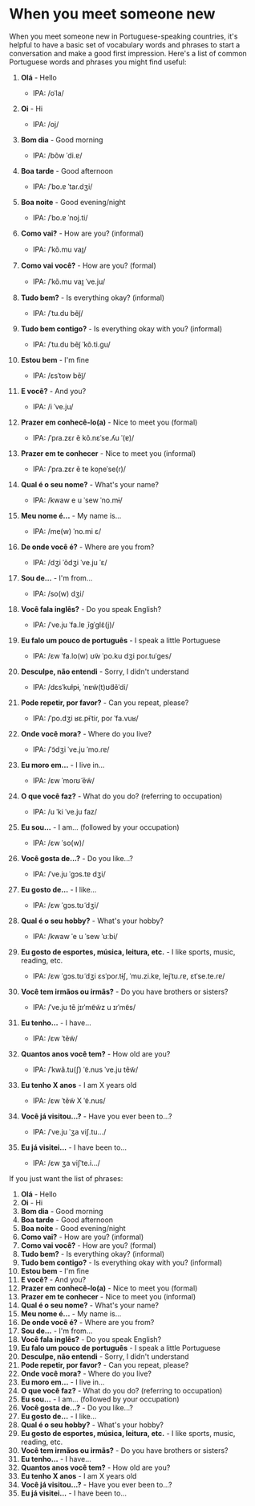 # When you meet someone new

When you meet someone new in Portuguese-speaking countries, it's helpful to have a basic set of vocabulary words and phrases to start a conversation and make a good first impression. Here's a list of common Portuguese words and phrases you might find useful:


1. **Olá** - Hello
   - IPA: /oˈla/

2. **Oi** - Hi
   - IPA: /oj/

3. **Bom dia** - Good morning
   - IPA: /bõw ˈdi.ɐ/

4. **Boa tarde** - Good afternoon
   - IPA: /ˈbo.ɐ ˈtaɾ.dʒi/

5. **Boa noite** - Good evening/night
   - IPA: /ˈbo.ɐ ˈnoj.ti/

6. **Como vai?** - How are you? (informal)
   - IPA: /ˈkõ.mu vaɪ̯/

7. **Como vai você?** - How are you? (formal)
   - IPA: /ˈkõ.mu vaɪ̯ ˈve.ju/

8. **Tudo bem?** - Is everything okay? (informal)
   - IPA: /ˈtu.du bẽj̃/

9. **Tudo bem contigo?** - Is everything okay with you? (informal)
   - IPA: /ˈtu.du bẽj̃ ˈkõ.ti.ɡu/

10. **Estou bem** - I'm fine
    - IPA: /ɛsˈtow bẽj̃/

11. **E você?** - And you?
    - IPA: /i ˈve.ju/

12. **Prazer em conhecê-lo(a)** - Nice to meet you (formal)
    - IPA: /ˈpɾa.zɛɾ ẽ kõ.nɛˈse.ʎu ˈ(ɐ)/

13. **Prazer em te conhecer** - Nice to meet you (informal)
    - IPA: /ˈpɾa.zɛɾ ẽ te koɲeˈse(ɾ)/

14. **Qual é o seu nome?** - What's your name?
    - IPA: /kwaw e u ˈsew ˈno.mɨ/

15. **Meu nome é...** - My name is...
    - IPA: /me(w) ˈno.mi ɛ/

16. **De onde você é?** - Where are you from?
    - IPA: /dʒi ˈõdʒi ˈve.ju ˈɛ/

17. **Sou de...** - I'm from...
    - IPA: /so(w) dʒi/

18. **Você fala inglês?** - Do you speak English?
    - IPA: /ˈve.ju ˈfa.lɐ ˌĩɡˈɡlɛ̃(j)/

19. **Eu falo um pouco de português** - I speak a little Portuguese
    - IPA: /ɛw ˈfa.lo(w) ʊ̃w ˈpo.ku dʒi poɾ.tuˈɡes/

20. **Desculpe, não entendi** - Sorry, I didn't understand
    - IPA: /dɛsˈkuɫpɨ, ˈnɐw̃(t)ʊ̃dẽˈdi/

21. **Pode repetir, por favor?** - Can you repeat, please?
    - IPA: /ˈpo.dʒi ʁɛ.pɨˈtiɾ, poɾ ˈfa.vuʁ/

22. **Onde você mora?** - Where do you live?
    - IPA: /ˈɔ̃dʒi ˈve.ju ˈmo.ɾɐ/

23. **Eu moro em...** - I live in...
    - IPA: /ɛw ˈmoɾʊ̃ ẽw̃/

24. **O que você faz?** - What do you do? (referring to occupation)
    - IPA: /u ˈki ˈve.ju faz/

25. **Eu sou...** - I am... (followed by your occupation)
    - IPA: /ɛw ˈso(w)/

26. **Você gosta de...?** - Do you like...?
    - IPA: /ˈve.ju ˈɡɔs.tɐ dʒi/

27. **Eu gosto de...** - I like...
    - IPA: /ɛw ˈɡɔs.tʊ̃ dʒi/

28. **Qual é o seu hobby?** - What's your hobby?
    - IPA: /kwaw ˈe u ˈsew ˈʊːbi/

29. **Eu gosto de esportes, música, leitura, etc.** - I like sports, music, reading, etc.
    - IPA:  /ɛw ˈɡɔs.tʊ̃ dʒi ɛsˈpoɾ.tɨʃ, ˈmu.zi.kɐ, lejˈtu.ɾɐ, ɛtˈse.te.ɾɐ/

30. **Você tem irmãos ou irmãs?** - Do you have brothers or sisters?
    - IPA: /ˈve.ju tẽ jɪɾˈmɐ̃w̃z u ɪɾˈmɐ̃s/

31. **Eu tenho...** - I have...
    - IPA: /ɛw ˈtẽw̃/

32. **Quantos anos você tem?** - How old are you?
    - IPA: /ˈkwã.tu(ʃ) ˈɐ̃.nus ˈve.ju tẽw̃/

33. **Eu tenho X anos** - I am X years old
    - IPA: /ɛw ˈtẽw̃ X ˈɐ̃.nus/

34. **Você já visitou...?** - Have you ever been to...?
    - IPA: /ˈve.ju ˈʒa viʃ.tu.../

35. **Eu já visitei...** - I have been to...
    - IPA: /ɛw ʒa viʃˈte.i.../


If you just want the list of phrases:

1. **Olá** - Hello
2. **Oi** - Hi
3. **Bom dia** - Good morning
4. **Boa tarde** - Good afternoon
5. **Boa noite** - Good evening/night
6. **Como vai?** - How are you? (informal)
7. **Como vai você?** - How are you? (formal)
8. **Tudo bem?** - Is everything okay? (informal)
9. **Tudo bem contigo?** - Is everything okay with you? (informal)
10. **Estou bem** - I'm fine
11. **E você?** - And you?
12. **Prazer em conhecê-lo(a)** - Nice to meet you (formal)
13. **Prazer em te conhecer** - Nice to meet you (informal)
14. **Qual é o seu nome?** - What's your name?
15. **Meu nome é...** - My name is...
16. **De onde você é?** - Where are you from?
17. **Sou de...** - I'm from...
18. **Você fala inglês?** - Do you speak English?
19. **Eu falo um pouco de português** - I speak a little Portuguese
20. **Desculpe, não entendi** - Sorry, I didn't understand
21. **Pode repetir, por favor?** - Can you repeat, please?
22. **Onde você mora?** - Where do you live?
23. **Eu moro em...** - I live in...
24. **O que você faz?** - What do you do? (referring to occupation)
25. **Eu sou...** - I am... (followed by your occupation)
26. **Você gosta de...?** - Do you like...?
27. **Eu gosto de...** - I like...
28. **Qual é o seu hobby?** - What's your hobby?
29. **Eu gosto de esportes, música, leitura, etc.** - I like sports, music, reading, etc.
30. **Você tem irmãos ou irmãs?** - Do you have brothers or sisters?
31. **Eu tenho...** - I have...
32. **Quantos anos você tem?** - How old are you?
33. **Eu tenho X anos** - I am X years old
34. **Você já visitou...?** - Have you ever been to...?
35. **Eu já visitei...** - I have been to...
